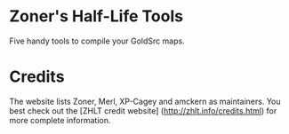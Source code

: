 # Zoner's Half-Life Tools #
Five handy tools to compile your GoldSrc maps.

# Credits #
The website lists Zoner, Merl, XP-Cagey and amckern as maintainers. You best check out the [ZHLT credit website] (http://zhlt.info/credits.html) for more complete information.
